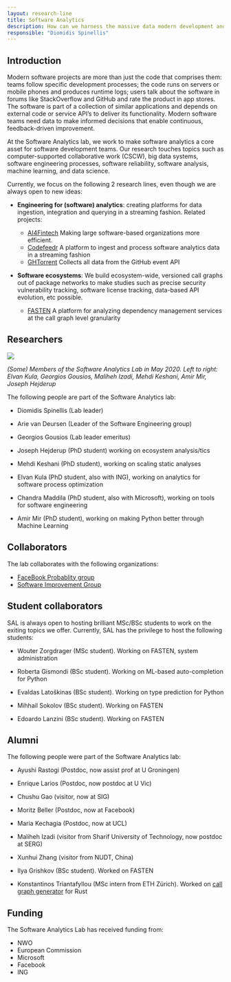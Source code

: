 ```yaml
---
layout: research-line
title: Software Analytics
description: How can we harness the massive data modern development and deployment processes generate, as well as Big Code, to increase development productivity and operational efficiency?
responsible: "Diomidis Spinellis"
---
```


## Introduction

Modern software projects are more than just the code that comprises them: teams
follow specific development processes; the code runs on servers or mobile phones
and produces runtime logs; users talk about the software in forums like
StackOverflow and GitHub and rate the product in app stores. The software is
part of a collection of similar applications and depends on external code or
service API’s to deliver its functionality. Modern software teams need data to
make informed decisions that enable continuous, feedback-driven improvement.

At the Software Analytics lab, we work to make software analytics a core asset for software development teams. Our research touches topics such as computer-supported collaborative work (CSCW), big data systems, software engineering processes, software reliability, software analysis, machine learning, and data science.

Currently, we focus on the following 2 research lines, even though we are always open to new ideas:

* **Engineering for (software) analytics**: creating platforms for data ingestion, integration and querying in a streaming fashion. Related projects:

    * [AI4Fintech](https://se.ewi.tudelft.nl/ai4fintech/index.html) Making large software-based organizations more efficient.
    * [Codefeedr](http://codefeedr.org) A platform to ingest and process
      software analytics data in a streaming fashion
    * [GHTorrent](https://ghtorrent.org) Collects all data from the GitHub event API

* **Software ecosystems**: We build ecosystem-wide, versioned call graphs out
of package networks to make studies such as precise security vulnerability
tracking, software license tracking, data-based API evolution, etc possible.

   * [FASTEN](https://www.fasten-project.eu) A platform for analyzing dependency
    management services at the call graph level granularity

## Researchers

<image src="../../img/sal-may-2020.jpg" style="float:center; max-width:100%; max-height:100%;"/>
<br/>

_(Some) Members of the Software Analytics Lab in May 2020. Left to right: Elvan Kula, Georgios Gousios, Maliheh Izadi, Mehdi Keshani, Amir Mir, Joseph Hejderup_

The following people are part of the Software Analytics lab:

* Diomidis Spinellis (Lab leader)
* Arie van Deursen (Leader of the Software Engineering group)
* Georgios Gousios (Lab leader emeritus)


* Joseph Hejderup (PhD student) working on ecosystem analysis/tics
* Mehdi Keshani (PhD student), working on scaling static analyses
* Elvan Kula (PhD student, also with ING), working on analytics for software process optimization
* Chandra Maddila (PhD student, also with Microsoft), working on tools for software engineering
* Amir Mir (PhD student), working on making Python better through Machine Learning

## Collaborators

The lab collaborates with the following organizations:

* [FaceBook Probablity group](https://research.fb.com/teams/probability/)
* [Software Improvement Group](https://sig.eu)

## Student collaborators

SAL is always open to hosting brilliant MSc/BSc students to work on the exiting
topics we offer. Currently, SAL has the privilege to host the following
students:

* Wouter Zorgdrager (MSc student). Working on FASTEN, system administration

* Roberta Gismondi (BSc student). Working on ML-based auto-completion for Python
* Evaldas Latoškinas (BSc student). Working on type prediction for Python
* Mihhail Sokolov (BSc student). Working on FASTEN
* Edoardo Lanzini (BSc student). Working on FASTEN

## Alumni

The following people were part of the Software Analytics lab:

* Ayushi Rastogi (Postdoc, now assist prof at U Groningen)
* Enrique Larios (Postdoc, now postdoc at U Vic)
* Chushu Gao (visitor, now at SIG)
* Moritz Beller (Postdoc, now at Facebook)
* Maria Kechagia (Postdoc, now at UCL)
* Maliheh Izadi (visitor from Sharif University of Technology, now postdoc at SERG)
* Xunhui Zhang (visitor from NUDT, China)


* Ilya Grishkov (BSc student). Worked on FASTEN
* Konstantinos Triantafyllou (MSc intern from ETH Zürich). Worked on [call graph generator](https://github.com/ktrianta/rust-callgraphs) for Rust

## Funding

The Software Analytics Lab has received funding from:

* NWO
* European Commission
* Microsoft
* Facebook
* ING
